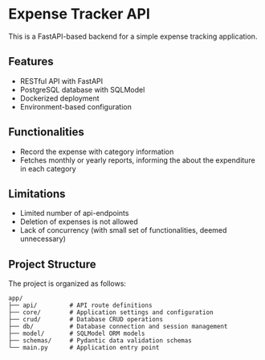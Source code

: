 # Expense Tracker API

This is a FastAPI-based backend for a simple expense tracking application.

## Features
- RESTful API with FastAPI
- PostgreSQL database with SQLModel
- Dockerized deployment
- Environment-based configuration

## Functionalities
- Record the expense with category information
- Fetches monthly or yearly reports, informing the about the expenditure in each category

## Limitations
- Limited number of api-endpoints
- Deletion of expenses is not allowed
- Lack of concurrency (with small set of functionalities, deemed unnecessary)

## Project Structure

The project is organized as follows:

```text
app/
├── api/         # API route definitions
├── core/        # Application settings and configuration
├── crud/        # Database CRUD operations
├── db/          # Database connection and session management
├── model/       # SQLModel ORM models
├── schemas/     # Pydantic data validation schemas
└── main.py      # Application entry point
```



